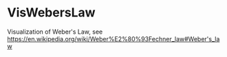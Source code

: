 # VisWebersLaw
Visualization of Weber's Law, see https://en.wikipedia.org/wiki/Weber%E2%80%93Fechner_law#Weber's_law
